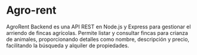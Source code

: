 # Agro-rent
AgroRent Backend es una API REST en Node.js y Express para gestionar el arriendo de fincas agrícolas. Permite listar y consultar fincas para crianza de animales, proporcionando detalles como nombre, descripción y precio, facilitando la búsqueda y alquiler de propiedades.
